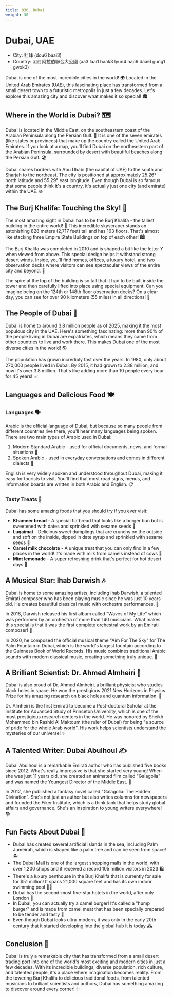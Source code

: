 ```yaml
---
title: 030. Dubai
weight: 30
---
```


# Dubai, UAE

- City: 杜拜 (dou6 baai3)
- Country: 🇦🇪 阿拉伯聯合大公國 (aa3 laai1 baak3 lyun4 hap6 daai6 gung1 gwok3)

Dubai is one of the most incredible cities in the world! 🌍 Located in the United Arab Emirates (UAE), this fascinating place has transformed from a small desert town to a futuristic metropolis in just a few decades. Let's explore this amazing city and discover what makes it so special! 🏙️

## Where in the World is Dubai? 🗺️

Dubai is located in the Middle East, on the southeastern coast of the Arabian Peninsula along the Persian Gulf. 🌅 It is one of the seven emirates (like states or provinces) that make up the country called the United Arab Emirates. If you look at a map, you'll find Dubai on the northeastern part of the Arabian Peninsula, surrounded by desert with beautiful beaches along the Persian Gulf. 🏖️

Dubai shares borders with Abu Dhabi (the capital of UAE) to the south and Sharjah to the northeast. The city is positioned at approximately 25.26° north latitude and 55.29° east longitude. Even though Dubai is so famous that some people think it's a country, it's actually just one city (and emirate) within the UAE. 🌐

## The Burj Khalifa: Touching the Sky! 🌌

The most amazing sight in Dubai has to be the Burj Khalifa - the tallest building in the entire world! 🏢 This incredible skyscraper stands an astonishing 828 meters (2,717 feet) tall and has 163 floors. That's almost like stacking three Empire State Buildings on top of each other! 🏙️

The Burj Khalifa was completed in 2010 and is shaped a bit like the letter Y when viewed from above. This special design helps it withstand strong desert winds. Inside, you'll find homes, offices, a luxury hotel, and two observation decks where visitors can see spectacular views of the entire city and beyond. 👀

The spire at the top of the building is so tall that it had to be built inside the tower and then carefully lifted into place using special equipment. Can you imagine being on the 124th or 148th floor observation decks? On a clear day, you can see for over 90 kilometers (55 miles) in all directions! 🌄

## The People of Dubai 👥

Dubai is home to around 3.8 million people as of 2025, making it the most populous city in the UAE. Here's something fascinating: more than 90% of the people living in Dubai are expatriates, which means they came from other countries to live and work there. This makes Dubai one of the most diverse cities in the world! 🌎

The population has grown incredibly fast over the years. In 1980, only about 270,000 people lived in Dubai. By 2015, it had grown to 2.38 million, and now it's over 3.8 million. That's like adding more than 10 people every hour for 45 years! 📈

## Languages and Delicious Food 🍽️

### Languages 🗣️

Arabic is the official language of Dubai, but because so many people from different countries live there, you'll hear many languages being spoken. There are two main types of Arabic used in Dubai:

1. Modern Standard Arabic - used for official documents, news, and formal situations 📰
2. Spoken Arabic - used in everyday conversations and comes in different dialects 💬

English is very widely spoken and understood throughout Dubai, making it easy for tourists to visit. You'll find that most road signs, menus, and information boards are written in both Arabic and English. 📋

### Tasty Treats 🥙

Dubai has some amazing foods that you should try if you ever visit:

* **Khameer bread** - A special flatbread that looks like a burger bun but is sweetened with dates and sprinkled with sesame seeds 🍞
* **Luqaimat** - Delicious sweet dumplings that are crunchy on the outside and soft on the inside, dipped in date syrup and sprinkled with sesame seeds 🍯
* **Camel milk chocolate** - A unique treat that you can only find in a few places in the world! It's made with milk from camels instead of cows 🍫
* **Mint lemonade** - A super refreshing drink that's perfect for hot desert days 🍹

## A Musical Star: Ihab Darwish 🎶

Dubai is home to some amazing artists, including Ihab Darwish, a talented Emirati composer who has been playing music since he was just 10 years old. He creates beautiful classical music with orchestra performances. 🎻

In 2018, Darwish released his first album called "Waves of My Life" which was performed by an orchestra of more than 140 musicians. What makes this special is that it was the first complete orchestral work by an Emirati composer! 🎼

In 2020, he composed the official musical theme "Aim For The Sky" for The Palm Fountain in Dubai, which is the world's largest fountain according to the Guinness Book of World Records. His music combines traditional Arabic sounds with modern classical music, creating something truly unique. 🌊

## A Brilliant Scientist: Dr. Ahmed Almheiri 🔬

Dubai is also proud of Dr. Ahmed Almheiri, a brilliant physicist who studies black holes in space. He won the prestigious 2021 New Horizons in Physics Prize for his amazing research on black holes and quantum information. 🌌

Dr. Almheiri is the first Emirati to become a Post-doctoral Scholar at the Institute for Advanced Study of Princeton University, which is one of the most prestigious research centers in the world. He was honored by Sheikh Mohammed bin Rashid Al Maktoum (the ruler of Dubai) for being "a source of pride for the whole Arab world". His work helps scientists understand the mysteries of our universe! ✨

## A Talented Writer: Dubai Abulhoul ✍️

Dubai Abulhoul is a remarkable Emirati author who has published five books since 2012. What's really impressive is that she started very young! When she was just 11 years old, she created an animated film called "Galagolia" and was named the Youngest Director of the Middle East. 🎥

In 2012, she published a fantasy novel called "Galagolia: The Hidden Divination". She's not just an author but also writes columns for newspapers and founded the Fiker Institute, which is a think tank that helps study global affairs and governance. She's an inspiration to young writers everywhere! 📚

## Fun Facts About Dubai 🤩

* Dubai has created several artificial islands in the sea, including Palm Jumeirah, which is shaped like a palm tree and can be seen from space! 🏝️
* The Dubai Mall is one of the largest shopping malls in the world, with over 1,200 shops and it received a record 105 million visitors in 2023 🛍️
* There's a luxury penthouse in the Burj Khalifa that is currently for sale for $51 million! It spans 21,000 square feet and has its own indoor swimming pool 🏊‍♂️
* Dubai has the second-most five-star hotels in the world, after only London 🌟
* In Dubai, you can actually try a camel burger! It's called a "hump burger" and is made from camel meat that has been specially prepared to be tender and tasty 🍔
* Even though Dubai looks ultra-modern, it was only in the early 20th century that it started developing into the global hub it is today 🕰️

## Conclusion 🎉

Dubai is truly a remarkable city that has transformed from a small desert trading port into one of the world's most exciting and modern cities in just a few decades. With its incredible buildings, diverse population, rich culture, and talented people, it's a place where imagination becomes reality. From the towering Burj Khalifa to delicious traditional foods, from talented musicians to brilliant scientists and authors, Dubai has something amazing to discover around every corner! ✨